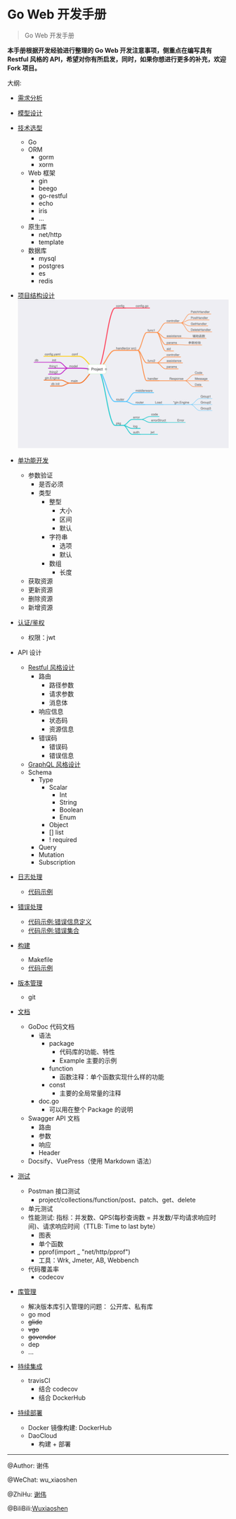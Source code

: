 # Go Web 开发手册

> Go Web 开发手册


**本手册根据开发经验进行整理的 Go Web 开发注意事项，侧重点在编写具有 Restful 风格的 API，希望对你有所启发，同时，如果你想进行更多的补充，欢迎 Fork 项目。**

大纲:


- [需求分析](system_design.md)
- [模型设计](model_design.md)
- [技术选型](technology_design.md)
	- Go
	- ORM
		- gorm
		- xorm
	- Web 框架
		- gin
		- beego
		- go-restful
		- echo
		- iris
		- ...
	- 原生库
	    - net/http
	    - template
    - 数据库
        - mysql
        - postgres
        - es
        - redis
- [项目结构设计](project_design.md)
![](image/project.png)
- [单功能开发](function_design.md)
	- 参数验证
	    - 是否必须
	    - 类型
	        - 整型
	            - 大小
	            - 区间
	            - 默认
	        - 字符串
	            - 选项
	            - 默认
	        - 数组
	            - 长度
	- 获取资源
	- 更新资源
	- 删除资源
	- 新增资源

- [认证/鉴权](jwt_design.md)
	- 权限：jwt

- API 设计
    - [Restful 风格设计](restful_design.md)
        - 路由
            - 路径参数
            - 请求参数
            - 消息体
        - 响应信息
            - 状态码
            - 资源信息
        - 错误码
            - 错误码
            - 错误信息
    - [GraphQL 风格设计](graphql_design.md)
	- Schema
		- Type
			- Scalar
				- Int
				- String
				- Boolean
				- Enum
			- Object
			- [] list
			- ! required
		- Query
		- Mutation
		- Subscription	

- [日志处理](log_design.md)
    - [代码示例](project/pkg/log/log.go)
- [错误处理](error_design.md)
    - [代码示例:错误信息定义](project/pkg/errorno/errors.go)
    - [代码示例:错误集合](project/pkg/errorno/code.go)
- [构建](makefile_design.md)
    - Makefile
    - [代码示例](project/Makefile)
- [版本管理](git_design.md)
    - git
- [文档](docs_design.md)
    - GoDoc 代码文档
        - 语法
            - package
                - 代码库的功能、特性
                - Example 主要的示例
            - function
                - 函数注释：单个函数实现什么样的功能
            - const
                - 主要的全局常量的注释
        - doc.go
            - 可以用在整个 Package 的说明
	- Swagger API 文档
	    - 路由
	    - 参数
	    - 响应
	    - Header
	- Docsify、VuePress（使用 Markdown 语法）
- [测试](test_design.md)
	- Postman 接口测试
	    - project/collections/function/post、patch、get、delete
	- 单元测试
	- 性能测试: 指标：并发数、QPS(每秒查询数 = 并发数/平均请求响应时间)、请求响应时间（TTLB: Time to last byte）
	    - 图表
	    - 单个函数
	    - pprof(import _ "net/http/pprof")
	    - 工具：Wrk, Jmeter, AB, Webbench
	- 代码覆盖率
	    - codecov
- [库管理](package_design.md)
    - 解决版本库引入管理的问题： 公开库、私有库
	- go mod
	- ~~glide~~
	- ~~vgo~~
	- ~~govendor~~
	- dep
	- ...

- [持续集成](ci_design.md)
	- travisCI
	    - 结合 codecov
	    - 结合 DockerHub

- [持续部署](cd_design.md)
	- Docker 镜像构建: DockerHub
	- DaoCloud
	    - 构建 + 部署


---

@Author: 谢伟

@WeChat: wu_xiaoshen

@ZhiHu: [谢伟](https://www.zhihu.com/people/wu-xiao-shen-16/activities)

@BiliBili:[Wuxiaoshen](https://space.bilibili.com/10056291)

